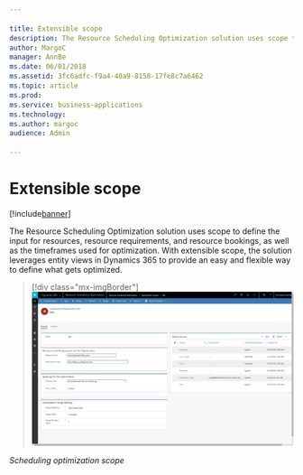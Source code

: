 ```yaml
---

title: Extensible scope
description: The Resource Scheduling Optimization solution uses scope to define the input for resources, resource requirements, and resource bookings, as well as the timeframes used for optimization.
author: MargoC
manager: AnnBe
ms.date: 06/01/2018
ms.assetid: 3fc6adfc-f9a4-40a9-8158-17fe8c7a6462
ms.topic: article
ms.prod: 
ms.service: business-applications
ms.technology: 
ms.author: margoc
audience: Admin

---
```

#  Extensible scope 




[!include[banner](../../includes/banner.md)]

The Resource Scheduling Optimization solution uses scope to define the input for
resources, resource requirements, and resource bookings, as well as the
timeframes used for optimization. With extensible scope, the solution leverages
entity views in Dynamics 365 to provide an easy and flexible way to define what
gets optimized.

> [!div class="mx-imgBorder"] 
> ![A screenshot of scheduling optimization scope](media/extensible-scope-1.png "A screenshot of scheduling optimization scope")

*Scheduling optimization scope*
